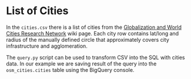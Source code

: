 # List of Cities

In the `cities.csv` there is a list of cities from the [Globalization and World Cities Research Network](https://en.wikipedia.org/wiki/Globalization_and_World_Cities_Research_Network) wiki page.
Each city row contains lat/long and radius of the manually defined circle that approximately covers city infrastructure and agglomeration.

The `query.py` script can be used to transform CSV into the SQL with cities data.
In our example we are saving result of the query into the `osm_cities.cities` table using the BigQuery console.
